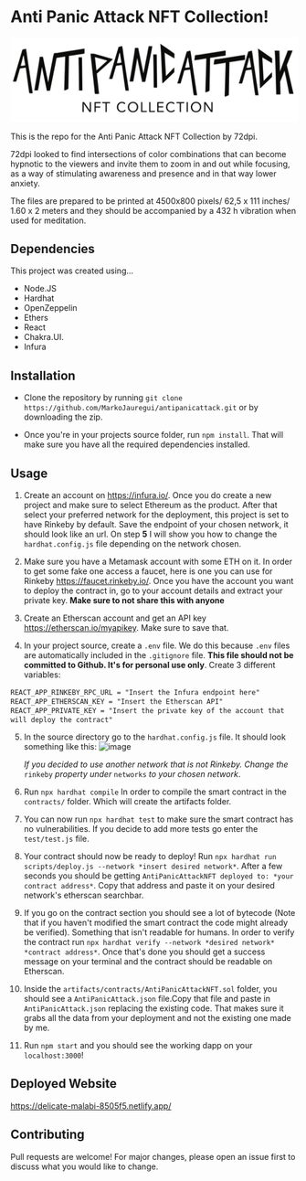 # Anti Panic Attack NFT Collection!

![logo](src/assets/antipanicattacklogonegro.png)

This is the repo for the Anti Panic Attack NFT Collection by 72dpi. 

72dpi looked to find intersections of color combinations that can become hypnotic to the viewers and invite them
to zoom in and out while focusing, as a way of stimulating awareness and presence and in that way lower anxiety.

The files are prepared to be printed at 4500x800 pixels/ 62,5 x 111 inches/ 1.60 x 2 meters and they should be accompanied by a 432 h vibration when used for meditation. 


## Dependencies 

This project was created using...

- Node.JS 
- Hardhat 
- OpenZeppelin 
- Ethers
- React
- Chakra.UI.
- Infura

## Installation 

- Clone the repository by running `git clone https://github.com/MarkoJauregui/antipanicattack.git` or by downloading the zip.

- Once you're in your projects source folder, run `npm install`. That will make sure you have all the required dependencies installed.

## Usage

1. Create an account on https://infura.io/. Once you do create a new project and make sure to select Ethereum as the product. After that select your preferred network for the deployment, this project is set to have Rinkeby by default. Save the endpoint of your chosen network, it should look like an url. On step **5** I will show you how to change the `hardhat.config.js` file depending on the network chosen. 

2. Make sure you have a Metamask account with some ETH on it. In order to get some fake one access a faucet, here is one you can use for Rinkeby https://faucet.rinkeby.io/. Once you have the account you want to deploy the contract in, go to your account details and extract your private key. **Make sure to not share this with anyone** 

3. Create an Etherscan account and get an API key https://etherscan.io/myapikey. Make sure to save that.

4. In your project source, create a `.env` file. We do this because `.env` files are automatically included in the `.gitignore` file. **This file should not be committed to Github. It's for personal use only**. 
  Create 3 different variables:

  ```
  REACT_APP_RINKEBY_RPC_URL = "Insert the Infura endpoint here"
  REACT_APP_ETHERSCAN_KEY = "Insert the Etherscan API"
  REACT_APP_PRIVATE_KEY = "Insert the private key of the account that will deploy the contract"
   ```
5. In the source directory go to the `hardhat.config.js` file. It should look something like this: 
![image](https://user-images.githubusercontent.com/73085061/169881711-688d3b65-a583-4b9b-8366-a667efbbe46c.png)

    *If you decided to use another network that is not Rinkeby. Change the* `rinkeby` *property under* `networks` *to your chosen network*.
    

6. Run `npx hardhat compile` In order to compile the smart contract in the `contracts/` folder.  Which will create the artifacts folder.

7. You can now run `npx hardhat test` to make sure the smart contract has no vulnerabilities. If you decide to add more tests go enter the `test/test.js` file.
  
8. Your contract should now be ready to deploy! Run `npx hardhat run scripts/deploy.js --network *insert desired network*`. After a few seconds you should be getting `AntiPanicAttackNFT deployed to: *your contract address*`. Copy that address and paste it on your desired network's etherscan searchbar.  

9. If you go on the contract section you should see a lot of bytecode (Note that if you haven't modified the smart contract the code might already be verified). Something that isn't readable for humans. In order to verify the contract run `npx hardhat verify --network *desired network* *contract address*`. Once that's done you should get a success message on your terminal and the contract should be readable on Etherscan.

10. Inside the `artifacts/contracts/AntiPanicAttackNFT.sol` folder, you should see a `AntiPanicAttack.json` file.Copy that file and paste in `AntiPanicAttack.json` replacing the existing code. That makes sure it grabs all the data from your deployment and not the existing one made by me.  

11. Run `npm start` and you should see the working dapp on your `localhost:3000`!  


## Deployed Website 
https://delicate-malabi-8505f5.netlify.app/

## Contributing
Pull requests are welcome! For major changes, please open an issue first to discuss what you would like to change.
